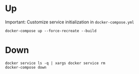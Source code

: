 # Up 

Important:  Customize service initialization in `docker-compose.yml`

```
docker-compose up --force-recreate --build
```

# Down 

```
docker service ls -q | xargs docker service rm
docker-compose down
```
